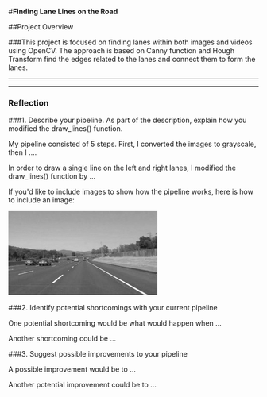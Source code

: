 #**Finding Lane Lines on the Road** 

##Project Overview

###This project is focused on finding lanes within both images and videos using OpenCV. The approach is based on Canny function and Hough Transform find the edges related to the lanes and connect them to form the lanes.

---

[image1]: ./examples/grayscale.jpg "Grayscale"

[image1]: ./'test_images/solidWhiteRight_WithLines.jpg' "Lane_Detection"

---

### Reflection

###1. Describe your pipeline. As part of the description, explain how you modified the draw_lines() function.

My pipeline consisted of 5 steps. First, I converted the images to grayscale, then I .... 

In order to draw a single line on the left and right lanes, I modified the draw_lines() function by ...

If you'd like to include images to show how the pipeline works, here is how to include an image: 

![alt text][image1]


###2. Identify potential shortcomings with your current pipeline


One potential shortcoming would be what would happen when ... 

Another shortcoming could be ...


###3. Suggest possible improvements to your pipeline

A possible improvement would be to ...

Another potential improvement could be to ...

